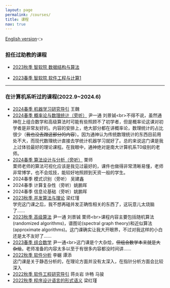 ```yaml
---
layout: page
permalink: /courses/
title: 课程
nav: true
---
```


[English version](/courses-en/)👈

### 担任过助教的课程

- [2023秋季 智软院 数据结构与算法](https://niuxintao.github.io/courses/2023Fall-DS)

- [2023春季 智软院 软件工程与计算1](https://niuxintao.github.io/courses/2023Spring-SE1)

---

### 在计算机系听过的课程(2022.9~2024.6)

- [2024春季 机器学习研究导引](https://www.lamda.nju.edu.cn/mlt2024/) 王魏
- [2024春季 概率论与数理统计（旁听）](https://tcs.nju.edu.cn/wiki/index.php?title=概率论与数理统计_(Spring_2024)) 尹一通 刘景铖<br>不得不说，虽然通神在上组合数学和高级算法时可能有些照顾不了初学者，但是概率论这课对初学者是非常友好的。内容的安排上，绝大部分都在讲概率论，数理统计的占比很少（~~我也没去蹭这部分的内容~~）。因为通神认为传统数理统计的东西目前用处不大，而现代数理统计直接去学统计机器学习就好了。总的来说这门课是我上过体验最好的理论课程。在我眼中，通神绝对是南大计算机系T0级别的老师。
- [2024春季 算法设计与分析（旁听）](https://tcs.nju.edu.cn/shili/courses/2024spring-algo/) 栗师<br>栗师老师的算法可视化应该是我见过最好的，课件也做得非常清晰易懂，老师非常博学，也不会炫技，能较好地照顾到天资一般的学生。
- 2024春季 模式识别（旁听） 吴建鑫
- 2024春季 计算复杂性（旁听）姚鹏晖
- 2024春季 信息论基础（旁听）姚鹏晖
- [2023秋季 并发算法与理论](https://hongjin-liang.github.io/teaching/concurrency/index.html) 梁红瑾<br>学完这门课之后，我不想再碰并发正确性相关的东西了，这玩意儿太烧脑了……
- [2023秋季 高级算法](https://tcs.nju.edu.cn/wiki/index.php?title=%E9%AB%98%E7%BA%A7%E7%AE%97%E6%B3%95_(Fall_2023)) 尹一通 刘景铖 栗师<br>课程内容主要包括随机算法(randomized algorithms)，谱图论(spectral graph theory)和近似算法(approximate algorithms)。这门课确实让我大开眼界，不过对我这样的小白还是太不友好了……
- [2023春季 组合数学](https://tcs.nju.edu.cn/wiki/index.php?title=组合数学_(Spring_2023)) 尹一通<br>这门课是个大杂烩，~~但组合数学本来就是大杂烩~~。老师准备的内容太多以至于有很多内容都没时间讲……
- [2022秋季 软件分析](http://tai-e.pascal-lab.net) 李樾 谭添<br>这门课是关于静态分析的，在理论方面并没有太深入，在指针分析方面会比较深入
- [2022秋季 软件工程研究导引](https://jyywiki.cn/ISER/2022/index.html) 蒋炎岩 许畅 马骏
- [2022秋季 程序设计语言的形式语义](https://hongjin-liang.github.io/teaching/semantics/index.html) 梁红瑾